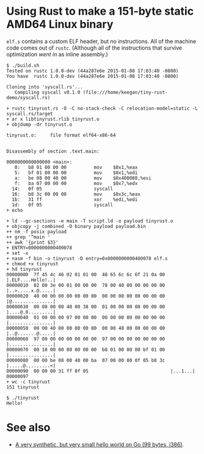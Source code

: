 # Using Rust to make a 151-byte static AMD64 Linux binary

`elf.s` contains a custom ELF header, but no instructions.  All of the machine
code comes out of `rustc`.  (Although all of the instructions that survive
optimization *went in* as inline assembly.)

```
$ ./build.sh
Tested on rustc 1.0.0-dev (44a287e6e 2015-01-08 17:03:40 -0800)
You have  rustc 1.0.0-dev (44a287e6e 2015-01-08 17:03:40 -0800)

Cloning into 'syscall.rs'...
   Compiling syscall v0.1.0 (file:///home/keegan/tiny-rust-demo/syscall.rs)

+ rustc tinyrust.rs -O -C no-stack-check -C relocation-model=static -L syscall.rs/target
+ ar x libtinyrust.rlib tinyrust.o
+ objdump -dr tinyrust.o

tinyrust.o:     file format elf64-x86-64


Disassembly of section .text.main:

0000000000000000 <main>:
   0:	b8 01 00 00 00       	mov    $0x1,%eax
   5:	bf 01 00 00 00       	mov    $0x1,%edi
   a:	be 08 00 40 00       	mov    $0x400008,%esi
   f:	ba 07 00 00 00       	mov    $0x7,%edx
  14:	0f 05                	syscall
  16:	b8 3c 00 00 00       	mov    $0x3c,%eax
  1b:	31 ff                	xor    %edi,%edi
  1d:	0f 05                	syscall
+ echo

+ ld --gc-sections -e main -T script.ld -o payload tinyrust.o
+ objcopy -j combined -O binary payload payload.bin
++ nm -f posix payload
++ grep '^main '
++ awk '{print $3}'
+ ENTRY=0000000000400078
+ set -x
+ nasm -f bin -o tinyrust -D entry=0x0000000000400078 elf.s
+ chmod +x tinyrust
+ hd tinyrust
00000000  7f 45 4c 46 02 01 01 00  48 65 6c 6c 6f 21 0a 00  |.ELF....Hello!..|
00000010  02 00 3e 00 01 00 00 00  78 00 40 00 00 00 00 00  |..>.....x.@.....|
00000020  40 00 00 00 00 00 00 00  00 00 00 00 00 00 00 00  |@...............|
00000030  00 00 00 00 40 00 38 00  01 00 00 00 00 00 00 00  |....@.8.........|
00000040  01 00 00 00 07 00 00 00  00 00 00 00 00 00 00 00  |................|
00000050  00 00 40 00 00 00 00 00  00 00 40 00 00 00 00 00  |..@.......@.....|
00000060  97 00 00 00 00 00 00 00  97 00 00 00 00 00 00 00  |................|
00000070  00 10 00 00 00 00 00 00  b8 01 00 00 00 bf 01 00  |................|
00000080  00 00 be 08 00 40 00 ba  07 00 00 00 0f 05 b8 3c  |.....@.........<|
00000090  00 00 00 31 ff 0f 05                              |...1...|
00000097
+ wc -c tinyrust
151 tinyrust

$ ./tinyrust
Hello!
```

# See also

* [A very synthetic, but very small hello world on Go (99 bytes, i386)](https://github.com/xaionaro-go/tinyhelloworld).
